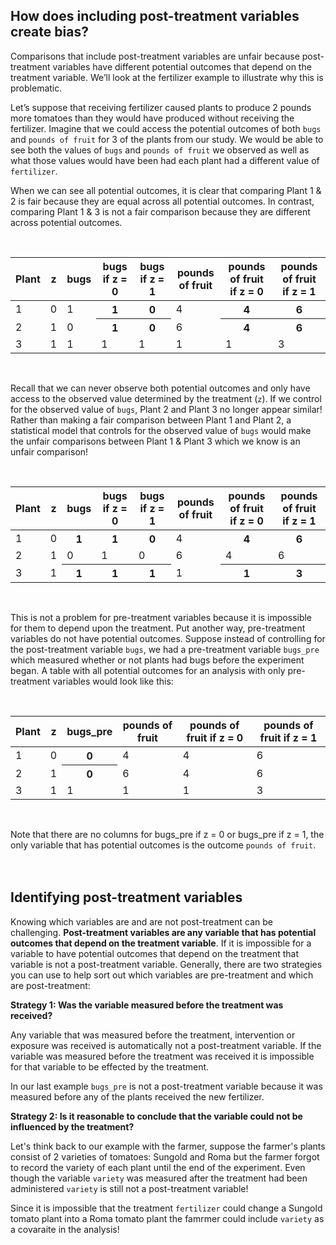 ## How does including post-treatment variables create bias?

Comparisons that include post-treatment variables are unfair because post-treatment variables have different potential outcomes that depend on the treatment variable. We’ll look at the fertilizer example to illustrate why this is problematic. 

Let’s suppose that receiving fertilizer caused plants to produce 2 pounds more tomatoes than they would have produced without receiving the fertilizer. Imagine that we could access the potential outcomes of both `bugs` and `pounds of fruit` for 3 of the plants from our study. We would be able to see both the values of `bugs` and `pounds of fruit` we observed as well as what those values would have been had each plant had a different value of `fertilizer`.

When we can see all potential outcomes, it is clear that comparing Plant 1 & 2 is fair because they are equal across all potential outcomes. In contrast, comparing Plant 1 & 3 is not a fair comparison because they are different across potential outcomes.

<br>
<table class="table">
  <thead>
    <tr>
      <th scope="col">Plant</th>
      <th scope="col">z</th>
      <th scope="col">bugs</th>
      <th scope="col">bugs if z = 0</th>
      <th scope="col">bugs if z = 1</th>
      <th scope="col">pounds of fruit</th>
      <th scope="col">pounds of fruit if z = 0</th>
      <th scope="col">pounds of fruit if z = 1</th>
    </tr>
  </thead>
  <tbody>
    <tr>
      <td>1</td>
      <td>0</td>
      <td>1</td>
      <th scope="row">1</th>
      <th scope="row">0</th>
      <td>4</td>
      <th scope="row">4</th>
      <th scope="row">6</th>
    </tr>
    <tr>
      <td>2</td>
      <td>1</td>
      <td>0</td>
      <th scope="row">1</th>
      <th scope="row">0</th>
      <td>6</td>
      <th scope="row">4</th>
      <th scope="row">6</th>
    </tr>
    <tr>
      <td>3</td>
      <td>1</td>
      <td>1</td>
      <td>1</td>
       <td>1</td>
      <td>1</td>
      <td>1</td>
      <td>3</td>
    </tr>
  </tbody>
</table>
<br>


Recall that we can never observe both potential outcomes and only have access to the observed value determined by the treatment (`z`). If we control for the observed value of `bugs`, Plant 2 and Plant 3 no longer appear similar! Rather than making a fair comparison between Plant 1 and Plant 2, a statistical model that controls for the observed value of `bugs` would make the unfair comparisons between Plant 1 & Plant 3 which we know is an unfair comparison! 

<br>
<table class="table">
  <thead>
    <tr>
      <th scope="col">Plant</th>
      <th scope="col">z</th>
      <th scope="col">bugs</th>
      <th scope="col">bugs if z = 0</th>
      <th scope="col">bugs if z = 1</th>
      <th scope="col">pounds of fruit</th>
      <th scope="col">pounds of fruit if z = 0</th>
      <th scope="col">pounds of fruit if z = 1</th>
    </tr>
  </thead>
  <tbody>
    <tr>
      <td>1</td>
      <td>0</td>
      <th scope="row">1</th>
      <th scope="row">1</th>
      <th scope="row">0</th>
      <td>4</td>
      <th scope="row">4</th>
      <th scope="row">6</th>
    </tr>
    <tr>
      <td>2</td>
      <td>1</td>
      <td>0</td>
      <td>1</td>
      <td>0</td>
      <td>6</td>
      <td>4</td>
      <td>6</td>
    </tr>
    <tr>
      <td>3</td>
      <td>1</td>
      <th scope="row">1</th>
      <th scope="row">1</th>
      <th scope="row">1</th>
      <td>1</td>
      <th scope="row">1</th>
      <th scope="row">3</th>
    </tr>
  </tbody>
</table>
<br>

This is not a problem for pre-treatment variables because it is impossible for them to depend upon the treatment. Put another way, pre-treatment variables do not have potential outcomes. Suppose instead of controlling for the post-treatment variable `bugs`, we had a pre-treatment variable `bugs_pre` which measured whether or not plants had bugs before the experiment began. A table with all potential outcomes for an analysis with only pre-treatment variables would look like this: 

<br>
<table class="table">
  <thead>
    <tr>
      <th scope="col">Plant</th>
      <th scope="col">z</th>
      <th scope="col">bugs_pre</th>
      <th scope="col">pounds of fruit</th>
      <th scope="col">pounds of fruit if z = 0</th>
      <th scope="col">pounds of fruit if z = 1</th>
    </tr>
  </thead>
  <tbody>
    <tr>
      <td>1</td>
      <td>0</td>
      <th scope="row">0</th>
      <td>4</td>
      <td>4</td>
      <td>6</td>
    </tr>
    <tr>
      <td>2</td>
      <td>1</td>
      <th scope="row">0</th>
      <td>6</td>
      <td>4</td>
      <td>6</td>
    </tr>
    <tr>
      <td>3</td>
      <td>1</td>
       <td>1</td>
      <td>1</td>
      <td>1</td>
      <td>3</td>
    </tr>
  </tbody>
</table>
<br>


Note that there are no columns for bugs_pre if z = 0 or bugs_pre if z = 1, the only variable that has potential outcomes is the outcome `pounds of fruit`. 
<br>
<br>
<br>

## Identifying post-treatment variables

Knowing which variables are and are not post-treatment can be challenging. **Post-treatment variables are any variable that has potential outcomes that depend on the treatment variable**. If it is impossible for a variable to have potential outcomes that depend on the treatment that variable is not a post-treatment variable. Generally, there are two strategies you can use to help sort out which variables are pre-treatment and which are post-treatment: 

**Strategy 1: Was the variable measured before the treatment was received?**

Any variable that was measured before the treatment, intervention or exposure was received is automatically not a post-treatment variable. If the variable was measured before the treatment was received it is impossible for that variable to be effected by the treatment. 

In our last example `bugs_pre` is not a post-treatment variable because it was measured before any of the plants received the new fertilizer. 

**Strategy 2: Is it reasonable to conclude that the variable could not be influenced by the treatment?**

Let's think back to our example with the farmer, suppose the farmer's plants consist of 2 varieties of tomatoes: Sungold and Roma but the farmer forgot to record the variety of each plant until the end of the experiment. Even though the variable `variety` was measured after the treatment had been administered `variety` is still not a post-treatment variable!

Since it is impossible that the treatment `fertilizer` could change a Sungold tomato plant into a Roma tomato plant the famrmer could include `variety` as a covaraite in the analysis!

<br>
<br>
<br>

